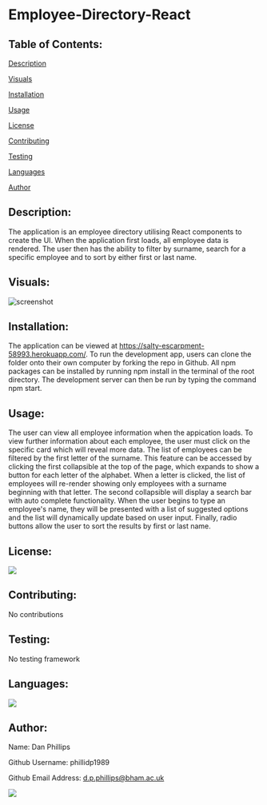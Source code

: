 # Employee-Directory-React

## Table of Contents:

[Description](#description)

[Visuals](#visuals)

[Installation](#installation)

[Usage](#usage)

[License](#license)

[Contributing](#contributing)

[Testing](#testing)

[Languages](#languages)

[Author](#author)

## Description:
The application is an employee directory utilising React components to create the UI. When the application first loads, all employee data is rendered. The user then has the ability to filter by surname, search for a specific employee and to sort by either first or last name. 

## Visuals:
![screenshot](https://github.com/phillidp1989/Employee-Directory-React/blob/master/public/demo-gif.gif)

## Installation:
The application can be viewed at https://salty-escarpment-58993.herokuapp.com/. To run the development app, users can clone the folder onto their own computer by forking the repo in Github. All npm packages can be installed by running npm install in the terminal of the root directory. The development server can then be run by typing the command npm start.

## Usage:
The user can view all employee information when the appication loads. To view further information about each employee, the user must click on the specific card which will reveal more data. The list of employees can be filtered by the first letter of the surname. This feature can be accessed by clicking the first collapsible at the top of the page, which expands to show a button for each letter of the alphabet. When a letter is clicked, the list of employees will re-render showing only employees with a surname beginning with that letter. The second collapsible will display a search bar with auto complete functionality. When the user begins to type an employee's name, they will be presented with a list of suggested options and the list will dynamically update based on user input. Finally, radio buttons allow the user to sort the results by first or last name.

## License:
<img src="https://img.shields.io/github/license/phillidp1989/Employee-Directory-React?logoColor=%23C2CAE8">

## Contributing:
No contributions

## Testing:
No testing framework

## Languages:
<img src="https://img.shields.io/github/languages/top/phillidp1989/Employee-Directory-React">

## Author:
Name: Dan Phillips

Github Username: phillidp1989

Github Email Address: d.p.phillips@bham.ac.uk

<img src="https://avatars1.githubusercontent.com/u/61989740?v=4">